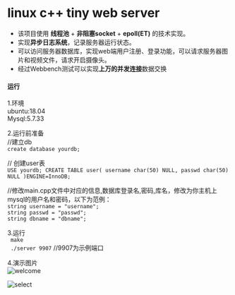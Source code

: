


# linux c++ tiny web server

* 该项目使用 **线程池** + **非阻塞socket** + **epoll(ET)** 的技术实现。
* 实现**异步日志系统**，记录服务器运行状态。
* 可以访问服务器数据库，实现web端用户注册、登录功能，可以请求服务器图片和视频文件，请求开启摄像头。
* 经过Webbench测试可以实现**上万的并发连接**数据交换
#### 运行

1.环境  
ubuntu:18.04  
Mysql:5.7.33  

2.运行前准备  
//建立db  
`create database yourdb;`  

// 创建user表  
`USE yourdb;
CREATE TABLE user(
    username char(50) NULL,
    passwd char(50) NULL
)ENGINE=InnoDB;`  



//修改main.cpp文件中对应的信息,数据库登录名,密码,库名，修改为你主机上mysql的用户名和密码，以下为范例：  
`string username = "username";`  
`string passwd = "passwd";`  
`string dbname = "dbname";`    

3.运行  
` make`   
` ./server 9907`   //9907为示例端口 

4.演示图片  
![welcome](https://user-images.githubusercontent.com/79500699/114193993-a0a60d80-9981-11eb-9844-bb4b9172d105.png)  

![select](https://user-images.githubusercontent.com/79500699/114194127-c3382680-9981-11eb-8827-4d4863f4a086.png)
